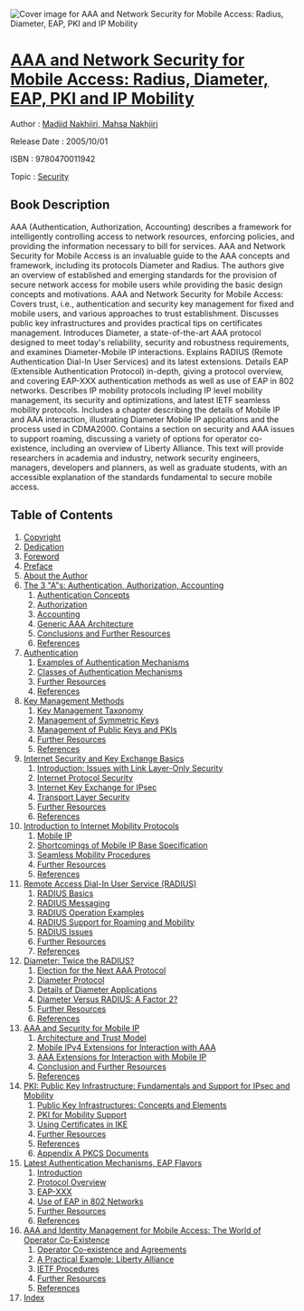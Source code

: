 ![Cover image for AAA and Network Security for Mobile Access: Radius, Diameter, EAP, PKI and IP Mobility](https://imgdetail.ebookreading.net/cover/cover/security/EB9780470011942.jpg)

[AAA and Network Security for Mobile Access: Radius, Diameter, EAP, PKI and IP Mobility](https://ebookreading.net/view/book/AAA+and+Network+Security+for+Mobile+Access%3A+Radius%2C+Diameter%2C+EAP%2C+PKI+and+IP+Mobility-EB9780470011942_1.html "AAA and Network Security for Mobile Access: Radius, Diameter, EAP, PKI and IP Mobility")
====================================================================================================================

Author : [Madjid Nakhjiri](https://ebookreading.net/search/author/Madjid+Nakhjiri),[ Mahsa Nakhjiri](https://ebookreading.net/search/author/+Mahsa+Nakhjiri)

Release Date : 2005/10/01

ISBN : 9780470011942

Topic : [Security](https://ebookreading.net/search/category/security)

Book Description
-----------------

AAA (Authentication, Authorization, Accounting) describes a framework for intelligently controlling access to network resources, enforcing policies, and providing the information necessary to bill for services.
AAA and Network Security for Mobile Access is an invaluable guide to the AAA concepts and framework, including its protocols Diameter and Radius. The authors give an overview of established and emerging standards for the provision of secure network access for mobile users while providing the basic design concepts and motivations.
AAA and Network Security for Mobile Access:
Covers trust, i.e., authentication and security key management for fixed and mobile users, and various approaches to trust establishment.
Discusses public key infrastructures and provides practical tips on certificates management.
Introduces Diameter, a state-of-the-art AAA protocol designed to meet today's reliability, security and robustness requirements, and examines Diameter-Mobile IP interactions.
Explains RADIUS (Remote Authentication Dial-In User Services) and its latest extensions.
Details EAP (Extensible Authentication Protocol) in-depth, giving a protocol overview, and covering EAP-XXX authentication methods as well as use of EAP in 802 networks.
Describes IP mobility protocols including IP level mobility management, its security and optimizations, and latest IETF seamless mobility protocols.
Includes a chapter describing the details of Mobile IP and AAA interaction, illustrating Diameter Mobile IP applications and the process used in CDMA2000.
Contains a section on security and AAA issues to support roaming, discussing a variety of options for operator co-existence, including an overview of Liberty Alliance.
This text will provide researchers in academia and industry, network security engineers, managers, developers and planners, as well as graduate students, with an accessible explanation of the standards fundamental to secure mobile access.
              
Table of Contents
-----------------

1. [Copyright](https://ebookreading.net/view/book/AAA+and+Network+Security+for+Mobile+Access%3A+Radius%2C+Diameter%2C+EAP%2C+PKI+and+IP+Mobility-EB9780470011942_0.html)
1. [Dedication](https://ebookreading.net/view/book/AAA+and+Network+Security+for+Mobile+Access%3A+Radius%2C+Diameter%2C+EAP%2C+PKI+and+IP+Mobility-EB9780470011942_3.html)
1. [Foreword](https://ebookreading.net/view/book/AAA+and+Network+Security+for+Mobile+Access%3A+Radius%2C+Diameter%2C+EAP%2C+PKI+and+IP+Mobility-EB9780470011942_0.html)
1. [Preface](https://ebookreading.net/view/book/AAA+and+Network+Security+for+Mobile+Access%3A+Radius%2C+Diameter%2C+EAP%2C+PKI+and+IP+Mobility-EB9780470011942_4.html)
1. [About the Author](https://ebookreading.net/view/book/AAA+and+Network+Security+for+Mobile+Access%3A+Radius%2C+Diameter%2C+EAP%2C+PKI+and+IP+Mobility-EB9780470011942_5.html)
1. [The 3 &quot;A&quot;s: Authentication, Authorization, Accounting](https://ebookreading.net/view/book/AAA+and+Network+Security+for+Mobile+Access%3A+Radius%2C+Diameter%2C+EAP%2C+PKI+and+IP+Mobility-EB9780470011942_6.html)
    1. [Authentication Concepts](https://ebookreading.net/view/book/AAA+and+Network+Security+for+Mobile+Access%3A+Radius%2C+Diameter%2C+EAP%2C+PKI+and+IP+Mobility-EB9780470011942_7.html)
    1. [Authorization](https://ebookreading.net/view/book/AAA+and+Network+Security+for+Mobile+Access%3A+Radius%2C+Diameter%2C+EAP%2C+PKI+and+IP+Mobility-EB9780470011942_8.html)
    1. [Accounting](https://ebookreading.net/view/book/AAA+and+Network+Security+for+Mobile+Access%3A+Radius%2C+Diameter%2C+EAP%2C+PKI+and+IP+Mobility-EB9780470011942_9.html)
    1. [Generic AAA Architecture](https://ebookreading.net/view/book/AAA+and+Network+Security+for+Mobile+Access%3A+Radius%2C+Diameter%2C+EAP%2C+PKI+and+IP+Mobility-EB9780470011942_10.html)
    1. [Conclusions and Further Resources](https://ebookreading.net/view/book/AAA+and+Network+Security+for+Mobile+Access%3A+Radius%2C+Diameter%2C+EAP%2C+PKI+and+IP+Mobility-EB9780470011942_11.html)
    1. [References](https://ebookreading.net/view/book/AAA+and+Network+Security+for+Mobile+Access%3A+Radius%2C+Diameter%2C+EAP%2C+PKI+and+IP+Mobility-EB9780470011942_13.html)
1. [Authentication](https://ebookreading.net/view/book/AAA+and+Network+Security+for+Mobile+Access%3A+Radius%2C+Diameter%2C+EAP%2C+PKI+and+IP+Mobility-EB9780470011942_14.html)
    1. [Examples of Authentication Mechanisms](https://ebookreading.net/view/book/AAA+and+Network+Security+for+Mobile+Access%3A+Radius%2C+Diameter%2C+EAP%2C+PKI+and+IP+Mobility-EB9780470011942_0.html)
    1. [Classes of Authentication Mechanisms](https://ebookreading.net/view/book/AAA+and+Network+Security+for+Mobile+Access%3A+Radius%2C+Diameter%2C+EAP%2C+PKI+and+IP+Mobility-EB9780470011942_15.html)
    1. [Further Resources](https://ebookreading.net/view/book/AAA+and+Network+Security+for+Mobile+Access%3A+Radius%2C+Diameter%2C+EAP%2C+PKI+and+IP+Mobility-EB9780470011942_16.html)
    1. [References](https://ebookreading.net/view/book/AAA+and+Network+Security+for+Mobile+Access%3A+Radius%2C+Diameter%2C+EAP%2C+PKI+and+IP+Mobility-EB9780470011942_18.html)
1. [Key Management Methods](https://ebookreading.net/view/book/AAA+and+Network+Security+for+Mobile+Access%3A+Radius%2C+Diameter%2C+EAP%2C+PKI+and+IP+Mobility-EB9780470011942_19.html)
    1. [Key Management Taxonomy](https://ebookreading.net/view/book/AAA+and+Network+Security+for+Mobile+Access%3A+Radius%2C+Diameter%2C+EAP%2C+PKI+and+IP+Mobility-EB9780470011942_0.html)
    1. [Management of Symmetric Keys](https://ebookreading.net/view/book/AAA+and+Network+Security+for+Mobile+Access%3A+Radius%2C+Diameter%2C+EAP%2C+PKI+and+IP+Mobility-EB9780470011942_21.html)
    1. [Management of Public Keys and PKIs](https://ebookreading.net/view/book/AAA+and+Network+Security+for+Mobile+Access%3A+Radius%2C+Diameter%2C+EAP%2C+PKI+and+IP+Mobility-EB9780470011942_22.html)
    1. [Further Resources](https://ebookreading.net/view/book/AAA+and+Network+Security+for+Mobile+Access%3A+Radius%2C+Diameter%2C+EAP%2C+PKI+and+IP+Mobility-EB9780470011942_23.html)
    1. [References](https://ebookreading.net/view/book/AAA+and+Network+Security+for+Mobile+Access%3A+Radius%2C+Diameter%2C+EAP%2C+PKI+and+IP+Mobility-EB9780470011942_24.html)
1. [Internet Security and Key Exchange Basics](https://ebookreading.net/view/book/AAA+and+Network+Security+for+Mobile+Access%3A+Radius%2C+Diameter%2C+EAP%2C+PKI+and+IP+Mobility-EB9780470011942_25.html)
    1. [Introduction: Issues with Link Layer-Only Security](https://ebookreading.net/view/book/AAA+and+Network+Security+for+Mobile+Access%3A+Radius%2C+Diameter%2C+EAP%2C+PKI+and+IP+Mobility-EB9780470011942_0.html)
    1. [Internet Protocol Security](https://ebookreading.net/view/book/AAA+and+Network+Security+for+Mobile+Access%3A+Radius%2C+Diameter%2C+EAP%2C+PKI+and+IP+Mobility-EB9780470011942_26.html)
    1. [Internet Key Exchange for IPsec](https://ebookreading.net/view/book/AAA+and+Network+Security+for+Mobile+Access%3A+Radius%2C+Diameter%2C+EAP%2C+PKI+and+IP+Mobility-EB9780470011942_28.html)
    1. [Transport Layer Security](https://ebookreading.net/view/book/AAA+and+Network+Security+for+Mobile+Access%3A+Radius%2C+Diameter%2C+EAP%2C+PKI+and+IP+Mobility-EB9780470011942_29.html)
    1. [Further Resources](https://ebookreading.net/view/book/AAA+and+Network+Security+for+Mobile+Access%3A+Radius%2C+Diameter%2C+EAP%2C+PKI+and+IP+Mobility-EB9780470011942_30.html)
    1. [References](https://ebookreading.net/view/book/AAA+and+Network+Security+for+Mobile+Access%3A+Radius%2C+Diameter%2C+EAP%2C+PKI+and+IP+Mobility-EB9780470011942_0.html)
1. [Introduction to Internet Mobility Protocols](https://ebookreading.net/view/book/AAA+and+Network+Security+for+Mobile+Access%3A+Radius%2C+Diameter%2C+EAP%2C+PKI+and+IP+Mobility-EB9780470011942_0.html)
    1. [Mobile IP](https://ebookreading.net/view/book/AAA+and+Network+Security+for+Mobile+Access%3A+Radius%2C+Diameter%2C+EAP%2C+PKI+and+IP+Mobility-EB9780470011942_0.html)
    1. [Shortcomings of Mobile IP Base Specification](https://ebookreading.net/view/book/AAA+and+Network+Security+for+Mobile+Access%3A+Radius%2C+Diameter%2C+EAP%2C+PKI+and+IP+Mobility-EB9780470011942_0.html)
    1. [Seamless Mobility Procedures](https://ebookreading.net/view/book/AAA+and+Network+Security+for+Mobile+Access%3A+Radius%2C+Diameter%2C+EAP%2C+PKI+and+IP+Mobility-EB9780470011942_0.html)
    1. [Further Resources](https://ebookreading.net/view/book/AAA+and+Network+Security+for+Mobile+Access%3A+Radius%2C+Diameter%2C+EAP%2C+PKI+and+IP+Mobility-EB9780470011942_0.html)
    1. [References](https://ebookreading.net/view/book/AAA+and+Network+Security+for+Mobile+Access%3A+Radius%2C+Diameter%2C+EAP%2C+PKI+and+IP+Mobility-EB9780470011942_0.html)
1. [Remote Access Dial-In User Service (RADIUS)](https://ebookreading.net/view/book/AAA+and+Network+Security+for+Mobile+Access%3A+Radius%2C+Diameter%2C+EAP%2C+PKI+and+IP+Mobility-EB9780470011942_0.html)
    1. [RADIUS Basics](https://ebookreading.net/view/book/AAA+and+Network+Security+for+Mobile+Access%3A+Radius%2C+Diameter%2C+EAP%2C+PKI+and+IP+Mobility-EB9780470011942_0.html)
    1. [RADIUS Messaging](https://ebookreading.net/view/book/AAA+and+Network+Security+for+Mobile+Access%3A+Radius%2C+Diameter%2C+EAP%2C+PKI+and+IP+Mobility-EB9780470011942_0.html)
    1. [RADIUS Operation Examples](https://ebookreading.net/view/book/AAA+and+Network+Security+for+Mobile+Access%3A+Radius%2C+Diameter%2C+EAP%2C+PKI+and+IP+Mobility-EB9780470011942_0.html)
    1. [RADIUS Support for Roaming and Mobility](https://ebookreading.net/view/book/AAA+and+Network+Security+for+Mobile+Access%3A+Radius%2C+Diameter%2C+EAP%2C+PKI+and+IP+Mobility-EB9780470011942_0.html)
    1. [RADIUS Issues](https://ebookreading.net/view/book/AAA+and+Network+Security+for+Mobile+Access%3A+Radius%2C+Diameter%2C+EAP%2C+PKI+and+IP+Mobility-EB9780470011942_0.html)
    1. [Further Resources](https://ebookreading.net/view/book/AAA+and+Network+Security+for+Mobile+Access%3A+Radius%2C+Diameter%2C+EAP%2C+PKI+and+IP+Mobility-EB9780470011942_0.html)
    1. [References](https://ebookreading.net/view/book/AAA+and+Network+Security+for+Mobile+Access%3A+Radius%2C+Diameter%2C+EAP%2C+PKI+and+IP+Mobility-EB9780470011942_0.html)
1. [Diameter: Twice the RADIUS?](https://ebookreading.net/view/book/AAA+and+Network+Security+for+Mobile+Access%3A+Radius%2C+Diameter%2C+EAP%2C+PKI+and+IP+Mobility-EB9780470011942_0.html)
    1. [Election for the Next AAA Protocol](https://ebookreading.net/view/book/AAA+and+Network+Security+for+Mobile+Access%3A+Radius%2C+Diameter%2C+EAP%2C+PKI+and+IP+Mobility-EB9780470011942_0.html)
    1. [Diameter Protocol](https://ebookreading.net/view/book/AAA+and+Network+Security+for+Mobile+Access%3A+Radius%2C+Diameter%2C+EAP%2C+PKI+and+IP+Mobility-EB9780470011942_0.html)
    1. [Details of Diameter Applications](https://ebookreading.net/view/book/AAA+and+Network+Security+for+Mobile+Access%3A+Radius%2C+Diameter%2C+EAP%2C+PKI+and+IP+Mobility-EB9780470011942_0.html)
    1. [Diameter Versus RADIUS: A Factor 2?](https://ebookreading.net/view/book/AAA+and+Network+Security+for+Mobile+Access%3A+Radius%2C+Diameter%2C+EAP%2C+PKI+and+IP+Mobility-EB9780470011942_0.html)
    1. [Further Resources](https://ebookreading.net/view/book/AAA+and+Network+Security+for+Mobile+Access%3A+Radius%2C+Diameter%2C+EAP%2C+PKI+and+IP+Mobility-EB9780470011942_0.html)
    1. [References](https://ebookreading.net/view/book/AAA+and+Network+Security+for+Mobile+Access%3A+Radius%2C+Diameter%2C+EAP%2C+PKI+and+IP+Mobility-EB9780470011942_0.html)
1. [AAA and Security for Mobile IP](https://ebookreading.net/view/book/AAA+and+Network+Security+for+Mobile+Access%3A+Radius%2C+Diameter%2C+EAP%2C+PKI+and+IP+Mobility-EB9780470011942_0.html)
    1. [Architecture and Trust Model](https://ebookreading.net/view/book/AAA+and+Network+Security+for+Mobile+Access%3A+Radius%2C+Diameter%2C+EAP%2C+PKI+and+IP+Mobility-EB9780470011942_0.html)
    1. [Mobile IPv4 Extensions for Interaction with AAA](https://ebookreading.net/view/book/AAA+and+Network+Security+for+Mobile+Access%3A+Radius%2C+Diameter%2C+EAP%2C+PKI+and+IP+Mobility-EB9780470011942_0.html)
    1. [AAA Extensions for Interaction with Mobile IP](https://ebookreading.net/view/book/AAA+and+Network+Security+for+Mobile+Access%3A+Radius%2C+Diameter%2C+EAP%2C+PKI+and+IP+Mobility-EB9780470011942_0.html)
    1. [Conclusion and Further Resources](https://ebookreading.net/view/book/AAA+and+Network+Security+for+Mobile+Access%3A+Radius%2C+Diameter%2C+EAP%2C+PKI+and+IP+Mobility-EB9780470011942_0.html)
    1. [References](https://ebookreading.net/view/book/AAA+and+Network+Security+for+Mobile+Access%3A+Radius%2C+Diameter%2C+EAP%2C+PKI+and+IP+Mobility-EB9780470011942_0.html)
1. [PKI: Public Key Infrastructure: Fundamentals and Support for IPsec and Mobility](https://ebookreading.net/view/book/AAA+and+Network+Security+for+Mobile+Access%3A+Radius%2C+Diameter%2C+EAP%2C+PKI+and+IP+Mobility-EB9780470011942_0.html)
    1. [Public Key Infrastructures: Concepts and Elements](https://ebookreading.net/view/book/AAA+and+Network+Security+for+Mobile+Access%3A+Radius%2C+Diameter%2C+EAP%2C+PKI+and+IP+Mobility-EB9780470011942_0.html)
    1. [PKI for Mobility Support](https://ebookreading.net/view/book/AAA+and+Network+Security+for+Mobile+Access%3A+Radius%2C+Diameter%2C+EAP%2C+PKI+and+IP+Mobility-EB9780470011942_0.html)
    1. [Using Certificates in IKE](https://ebookreading.net/view/book/AAA+and+Network+Security+for+Mobile+Access%3A+Radius%2C+Diameter%2C+EAP%2C+PKI+and+IP+Mobility-EB9780470011942_0.html)
    1. [Further Resources](https://ebookreading.net/view/book/AAA+and+Network+Security+for+Mobile+Access%3A+Radius%2C+Diameter%2C+EAP%2C+PKI+and+IP+Mobility-EB9780470011942_0.html)
    1. [References](https://ebookreading.net/view/book/AAA+and+Network+Security+for+Mobile+Access%3A+Radius%2C+Diameter%2C+EAP%2C+PKI+and+IP+Mobility-EB9780470011942_0.html)
    1. [Appendix A PKCS Documents](https://ebookreading.net/view/book/AAA+and+Network+Security+for+Mobile+Access%3A+Radius%2C+Diameter%2C+EAP%2C+PKI+and+IP+Mobility-EB9780470011942_0.html)
1. [Latest Authentication Mechanisms, EAP Flavors](https://ebookreading.net/view/book/AAA+and+Network+Security+for+Mobile+Access%3A+Radius%2C+Diameter%2C+EAP%2C+PKI+and+IP+Mobility-EB9780470011942_0.html)
    1. [Introduction](https://ebookreading.net/view/book/AAA+and+Network+Security+for+Mobile+Access%3A+Radius%2C+Diameter%2C+EAP%2C+PKI+and+IP+Mobility-EB9780470011942_0.html)
    1. [Protocol Overview](https://ebookreading.net/view/book/AAA+and+Network+Security+for+Mobile+Access%3A+Radius%2C+Diameter%2C+EAP%2C+PKI+and+IP+Mobility-EB9780470011942_0.html)
    1. [EAP-XXX](https://ebookreading.net/view/book/AAA+and+Network+Security+for+Mobile+Access%3A+Radius%2C+Diameter%2C+EAP%2C+PKI+and+IP+Mobility-EB9780470011942_0.html)
    1. [Use of EAP in 802 Networks](https://ebookreading.net/view/book/AAA+and+Network+Security+for+Mobile+Access%3A+Radius%2C+Diameter%2C+EAP%2C+PKI+and+IP+Mobility-EB9780470011942_0.html)
    1. [Further Resources](https://ebookreading.net/view/book/AAA+and+Network+Security+for+Mobile+Access%3A+Radius%2C+Diameter%2C+EAP%2C+PKI+and+IP+Mobility-EB9780470011942_0.html)
    1. [References](https://ebookreading.net/view/book/AAA+and+Network+Security+for+Mobile+Access%3A+Radius%2C+Diameter%2C+EAP%2C+PKI+and+IP+Mobility-EB9780470011942_0.html)
1. [AAA and Identity Management for Mobile Access: The World of Operator Co-Existence](https://ebookreading.net/view/book/AAA+and+Network+Security+for+Mobile+Access%3A+Radius%2C+Diameter%2C+EAP%2C+PKI+and+IP+Mobility-EB9780470011942_0.html)
    1. [Operator Co-existence and Agreements](https://ebookreading.net/view/book/AAA+and+Network+Security+for+Mobile+Access%3A+Radius%2C+Diameter%2C+EAP%2C+PKI+and+IP+Mobility-EB9780470011942_0.html)
    1. [A Practical Example: Liberty Alliance](https://ebookreading.net/view/book/AAA+and+Network+Security+for+Mobile+Access%3A+Radius%2C+Diameter%2C+EAP%2C+PKI+and+IP+Mobility-EB9780470011942_0.html)
    1. [IETF Procedures](https://ebookreading.net/view/book/AAA+and+Network+Security+for+Mobile+Access%3A+Radius%2C+Diameter%2C+EAP%2C+PKI+and+IP+Mobility-EB9780470011942_0.html)
    1. [Further Resources](https://ebookreading.net/view/book/AAA+and+Network+Security+for+Mobile+Access%3A+Radius%2C+Diameter%2C+EAP%2C+PKI+and+IP+Mobility-EB9780470011942_0.html)
    1. [References](https://ebookreading.net/view/book/AAA+and+Network+Security+for+Mobile+Access%3A+Radius%2C+Diameter%2C+EAP%2C+PKI+and+IP+Mobility-EB9780470011942_0.html)
1. [Index](https://ebookreading.net/view/book/AAA+and+Network+Security+for+Mobile+Access%3A+Radius%2C+Diameter%2C+EAP%2C+PKI+and+IP+Mobility-EB9780470011942_0.html)
